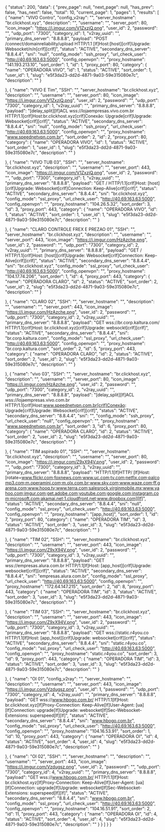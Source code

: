 { "status": 200, "data": { "prev_page": null, "next_page": null, "has_prev": false, "has_next": false, "total": 10, "current_page": 1, "pages": 1, "results": [ { "name": "VIVO Contro", "config_v2ray": "", "server_hostname": "br.clickhost.xyz", "description": "", "username": "", "server_port": 80, "icon_image": "https://i.imgur.com/V1ZxzjQ.png", "user_id": 2, "password": "", "udp_port": "7300", "category_id": 1, "v2ray_uuid": "", "primary_dns_server": "8.8.8.8", "payload": "POST /connect/domainreliability/upload HTTP/1.1 [lf]Host:[host][crlf]Upgrade: Websocket/n/n[crlf][crlf]", "status": "ACTIVE", "secondary_dns_server": "8.8.4.4", "sni": "null", "config_mode": "ssh_proxy", "url_check_user": "http://40.69.163.63:5000", "config_openvpn": "", "proxy_hostname": "141.193.213.10", "sort_order": 1, "id": 1, "proxy_port": 80, "category": { "name": "OPERADORA VIVO", "id": 1, "status": "ACTIVE", "sort_order": 1, "user_id": 1, "slug": "e5f3da23-dd2d-4871-9a03-59e315080e7c", "description": "" } 

}, { "name": "VIVO E Tim", "SSH": "", "server_hostname": "br.clickhost.xyz", "description": "", "username": "", "server_port": 80, "icon_image": "https://i.imgur.com/V1ZxzjQ.png", "user_id": 2, "password": "", "udp_port": "7300", "category_id": 1, "v2ray_uuid": "", "primary_dns_server": "8.8.8.8", "payload": "[delay_split][lf]ACL wss://lojaempresas.vivo.com.br HTTP/1.1[crlf]Host:br.clickhost.xyz[crlf]Conexão: Upgrade[crlf]Upgrade: Websocket[crlf][crlf]", "status": "ACTIVE", "secondary_dns_server": "8.8.4.4", "sni": "null", "config_mode": "ssh_proxy", "url_check_user": "http://40.69.163.63:5000", "config_openvpn": "", "proxy_hostname": "www.speednetvpn.com.br", "sort_order": 2, "id": 2, "proxy_port": 80, "category": { "name": "OPERADORA VIVO", "id": 1, "status": "ACTIVE", "sort_order": 1, "user_id": 1, "slug": "e5f3da23-dd2d-4871-9a03-59e315080e7c", "description": "" } 

}, { "name": "VIVO TUB 03", "SSH": "", "server_hostname": "br.clickhost.xyz", "description": "", "username": "", "server_port": 443, "icon_image": "https://i.imgur.com/V1ZxzjQ.png", "user_id": 2, "password": "", "udp_port": "7300", "category_id": 1, "v2ray_uuid": "", "primary_dns_server": "8.8.8.8", "payload": "GET / HTTP/1.1[crlf]Host: [host][crlf]Upgrade: Websocket[crlf]Connection: Keep-Alive[crlf][crlf]", "status": "ACTIVE", "secondary_dns_server": "8.8.4.4", "sni": "br.clickhost.xyz", "config_mode": "ssl_proxy", "url_check_user": "http://40.69.163.63:5000", "config_openvpn": "", "proxy_hostname": "104.26.5.32", "sort_order": 3, "id": 3, "proxy_port": 443, "category": { "name": "OPERADORA VIVO", "id": 1, "status": "ACTIVE", "sort_order": 1, "user_id": 1, "slug": "e5f3da23-dd2d-4871-9a03-59e315080e7c", "description": "" } 

}, { "name": "CLARO CONTROLE FREX E PREZAO 01", "SSH": "", "server_hostname": "br.clickhost.xyz", "description": "", "username": "", "server_port": 443, "icon_image": "https://i.imgur.com/HzAzche.png", "user_id": 2, "password": "", "udp_port": "7300", "category_id": 2, "v2ray_uuid": "", "primary_dns_server": "8.8.8.8", "payload": "GET / HTTP/1.1[crlf]Host: [host][crlf]Upgrade: Websocket[crlf]Connection: Keep-Alive[crlf][crlf]", "status": "ACTIVE", "secondary_dns_server": "8.8.4.4", "sni": "br.clickhost.xyz", "config_mode": "ssl_proxy", "url_check_user": "http://40.69.163.63:5000", "config_openvpn": "", "proxy_hostname": "104.17.74.206", "sort_order": 1, "id": 4, "proxy_port": 443, "category": { "name": "OPERADORA CLARO", "id": 2, "status": "ACTIVE", "sort_order": 2, "user_id": 2, "slug": "e5f3da23-dd2d-4871-9a03-59e315080e7c", "description": "" } 

}, { "name": "CLARO 02", "SSH": "", "server_hostname": "", "description": "", "username": "", "server_port": 443, "icon_image": "https://i.imgur.com/HzAzche.png", "user_id": 2, "password": "", "udp_port": "7300", "category_id": 2, "v2ray_uuid": "", "primary_dns_server": "8.8.8.8", "payload": "GET wss://br.corp.kaltura.com/ HTTP/1.1[crlf]Host: br.clickhost.xyz[crlf]Upgrade: websockt[crlf][crlf]", "status": "ACTIVE", "secondary_dns_server": "8.8.4.4", "sni": "br.corp.kaltura.com", "config_mode": "ssl_proxy", "url_check_user": "http://40.69.163.63:5000", "config_openvpn": "", "proxy_hostname": "br.corp.kaltura.com", "sort_order": 2, "id": 5, "proxy_port": 443, "category": { "name": "OPERADORA CLARO", "id": 2, "status": "ACTIVE", "sort_order": 2, "user_id": 2, "slug": "e5f3da23-dd2d-4871-9a03-59e315080e7c", "description": "" } 

}, { "name": "vivo 03", "SSH": "", "server_hostname": "br.clickhost.xyz", "description": "", "username": "", "server_port": 80, "icon_image": "https://i.imgur.com/HzAzche.png", "user_id": 2, "password": "", "udp_port": "7300", "category_id": 2, "v2ray_uuid": "", "primary_dns_server": "8.8.8.8", "payload": "[delay_split][lf]ACL wss://lojaempresas.vivo.com.br HTTP/1.1[crlf]Host:www.speednetvpn.com.br[crlf]Conexão: Upgrade[crlf]Upgrade: Websocket[crlf][crlf]", "status": "ACTIVE", "secondary_dns_server": "8.8.4.4", "sni": "", "config_mode": "ssh_proxy", "url_check_user": "null", "config_openvpn": "", "proxy_hostname": "www.speednetvpn.com.br", "sort_order": 3, "id": 6, "proxy_port": 80, "category": { "name": "OPERADORA CLARO", "id": 2, "status": "ACTIVE", "sort_order": 2, "user_id": 2, "slug": "e5f3da23-dd2d-4871-9a03-59e315080e7c", "description": "" } 

}, { "name": "TIM aspirado 01", "SSH": "", "server_hostname": "br.clickhost.xyz", "description": "", "username": "", "server_port": 80, "icon_image": "https://i.imgur.com/Z9xX94V.png", "user_id": 2, "password": "", "udp_port": "7300", "category_id": 3, "v2ray_uuid": "", "primary_dns_server": "8.8.8.8", "payload": "HTTP/1.1[lf]HTTP/ [lf]Host: [rotate=www.flickr.com;foxnews.com;www.uc.com;tv.com;netfix.com;palcomp3.com;m.operamini.com;m.olx.com.br;www.sky.com;www.waze.com;ff.garena.com;www.hooq.tv;www.terra.com;salesrock.virginmobile.mx;www.yahoo.com;imgur.com;get.adobe.com;youtube.com;google.com;instagram.com;microsoft.com;akamai.net;1.cloudfront.net;www.dropbox.com][lf]", "status": "ACTIVE", "secondary_dns_server": "8.8.4.4", "sni": "null", "config_mode": "ssl_proxy", "url_check_user": "http://40.69.163.63:5000", "config_openvpn": "", "proxy_hostname": "[app_host]", "sort_order": 1, "id": 7, "proxy_port": 80, "category": { "name": "OPERADORA TIM", "id": 3, "status": "ACTIVE", "sort_order": 3, "user_id": 3, "slug": "e5f3da23-dd2d-4871-9a03-59e315080e7c", "description": "" } 

}, { "name": "TIM 02", "SSH": "", "server_hostname": "br.clickhost.xyz", "description": "", "username": "", "server_port": 443, "icon_image": "https://i.imgur.com/Z9xX94V.png", "user_id": 2, "password": "", "udp_port": "7300", "category_id": 3, "v2ray_uuid": "", "primary_dns_server": "8.8.8.8", "payload": "GET wss://empresas.alura.com.br HTTP/1.1[lf]Host: [app_host][crlf]Upgrade: websocket[crlf][crlf]", "status": "ACTIVE", "secondary_dns_server": "8.8.4.4", "sni": "empresas.alura.com.br", "config_mode": "ssl_proxy", "url_check_user": "http://40.69.163.63:5000", "config_openvpn": "", "proxy_hostname": "172.64.147.215", "sort_order": 2, "id": 8, "proxy_port": 443, "category": { "name": "OPERADORA TIM", "id": 3, "status": "ACTIVE", "sort_order": 3, "user_id": 3, "slug": "e5f3da23-dd2d-4871-9a03-59e315080e7c", "description": "" } 

}, { "name": "TIM 03", "SSH": "", "server_hostname": "br.clickhost.xyz", "description": "", "username": "", "server_port": 443, "icon_image": "https://i.imgur.com/Z9xX94V.png", "user_id": 2, "password": "", "udp_port": "7300", "category_id": 3, "v2ray_uuid": "", "primary_dns_server": "8.8.8.8", "payload": "GET wss://static.r4you.co HTTP/1.1[lf]Host: [app_host][crlf]Upgrade: websocket[crlf][crlf]", "status": "ACTIVE", "secondary_dns_server": "8.8.4.4", "sni": "static.r4you.co", "config_mode": "ssl_proxy", "url_check_user": "http://40.69.163.63:5000", "config_openvpn": "", "proxy_hostname": "static.r4you.co", "sort_order": 3, "id": 9, "proxy_port": 443, "category": { "name": "OPERADORA TIM", "id": 3, "status": "ACTIVE", "sort_order": 3, "user_id": 3, "slug": "e5f3da23-dd2d-4871-9a03-59e315080e7c", "description": "" } 

}, { "name": "OI 01", "config_v2ray": "", "server_hostname": "", "description": "", "username": "", "server_port": 443, "icon_image": "https://i.imgur.com/Vzdugsz.png", "user_id": 1, "password": "", "udp_port": "7300", "category_id": 4, "v2ray_uuid": "", "primary_dns_server": "8.8.8.8", "payload": "GET wss://www.hbogo.com.br/ HTTP/1.1[lf]Host: br.clickhost.xyz[lf]Proxy-Connection: Keep-Alive[lf]User-Agent: [ua][lf]Connection: upgrade[lf]Upgrade: websocket[lf]Sec-Websocket-Extensions: superspeed[lf][lf]", "status": "ACTIVE", "secondary_dns_server": "8.8.4.4", "sni": "www.hbogo.com.br", "config_mode": "ssl_proxy", "url_check_user": "http://40.69.163.63:5000", "config_openvpn": "", "proxy_hostname": "104.16.53.91", "sort_order": 1, "id": 10, "proxy_port": 443, "category": { "name": "OPERADORA OI", "id": 4, "status": "ACTIVE", "sort_order": 4, "user_id": 4, "slug": "e5f3da23-dd2d-4871-9a03-59e315080e7c", "description": "" } 

}, { "name": "OI 02", "SSH": "", "server_hostname": "", "description": "", "username": "", "server_port": 443, "icon_image": "https://i.imgur.com/Vzdugsz.png", "user_id": 2, "password": "", "udp_port": "7300", "category_id": 4, "v2ray_uuid": "", "primary_dns_server": "8.8.8.8", "payload": "GET wss://www.hbogo.com.br/ HTTP/1.1[lf]Host: br.clickhost.xyz[lf]Proxy-Connection: Keep-Alive[lf]User-Agent: [ua][lf]Connection: upgrade[lf]Upgrade: websocket[lf]Sec-Websocket-Extensions: superspeed[lf][lf]", "status": "ACTIVE", "secondary_dns_server": "8.8.4.4", "sni": "www.hbogo.com.br", "config_mode": "ssl_proxy", "url_check_user": "http://40.69.163.63:5000", "config_openvpn": "", "proxy_hostname": "104.16.51.91", "sort_order": 2, "id": 11, "proxy_port": 443, "category": { "name": "OPERADORA OI", "id": 4, "status": "ACTIVE", "sort_order": 4, "user_id": 4, "slug": "e5f3da23-dd2d-4871-9a03-59e315080e7c", "description": "" } } ] } }
